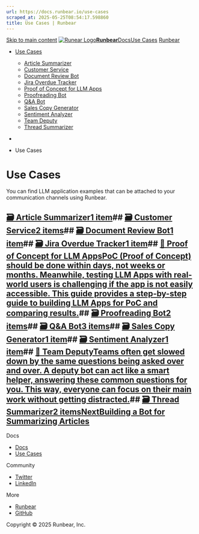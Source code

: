 ```yaml
---
url: https://docs.runbear.io/use-cases
scraped_at: 2025-05-25T08:54:17.598860
title: Use Cases | Runbear
---
```


[Skip to main content](https://docs.runbear.io/use-cases#__docusaurus_skipToContent_fallback)
[![Runear Logo](https://docs.runbear.io/img/logo.svg)**Runbear**](https://docs.runbear.io/)[Docs](https://docs.runbear.io/)[Use Cases](https://docs.runbear.io/use-cases)
[Runbear](https://runbear.io)
  * [Use Cases](https://docs.runbear.io/use-cases)
    * [Article Summarizer](https://docs.runbear.io/use-cases/article-summarizer/)
    * [Customer Service](https://docs.runbear.io/use-cases)
    * [Document Review Bot](https://docs.runbear.io/use-cases/document-review-bot/)
    * [Jira Overdue Tracker](https://docs.runbear.io/use-cases/jira-overdue-tracker/)
    * [Proof of Concept for LLM Apps](https://docs.runbear.io/use-cases/proof-of-concept/)
    * [Proofreading Bot](https://docs.runbear.io/use-cases/proofreading-bot/)
    * [Q&A Bot](https://docs.runbear.io/use-cases/qna-bot/)
    * [Sales Copy Generator](https://docs.runbear.io/use-cases/sales-copy-generator/)
    * [Sentiment Analyzer](https://docs.runbear.io/use-cases/sentiment-analyzer/)
    * [Team Deputy](https://docs.runbear.io/use-cases/team-deputy/)
    * [Thread Summarizer](https://docs.runbear.io/use-cases/thread-summarizer/)


  * [](https://docs.runbear.io/)
  * Use Cases


# Use Cases
You can find LLM application examples that can be attached to your communication channels using Runbear.
## [🗃️ Article Summarizer1 item](https://docs.runbear.io/use-cases/article-summarizer/)## [🗃️ Customer Service2 items](https://docs.runbear.io/use-cases/customer-service/knowledge-investigation/)## [🗃️ Document Review Bot1 item](https://docs.runbear.io/use-cases/document-review-bot/)## [🗃️ Jira Overdue Tracker1 item](https://docs.runbear.io/use-cases/jira-overdue-tracker/)## [📄️ Proof of Concept for LLM AppsPoC (Proof of Concept) should be done within days, not weeks or months. Meanwhile, testing LLM Apps with real-world users is challenging if the app is not easily accessible. This guide provides a step-by-step guide to building LLM Apps for PoC and comparing results.](https://docs.runbear.io/use-cases/proof-of-concept/)## [🗃️ Proofreading Bot2 items](https://docs.runbear.io/use-cases/proofreading-bot/)## [🗃️ Q&A Bot3 items](https://docs.runbear.io/use-cases/qna-bot/)## [🗃️ Sales Copy Generator1 item](https://docs.runbear.io/use-cases/sales-copy-generator/)## [🗃️ Sentiment Analyzer1 item](https://docs.runbear.io/use-cases/sentiment-analyzer/)## [📄️ Team DeputyTeams often get slowed down by the same questions being asked over and over. A deputy bot can act like a smart helper, answering these common questions for you. This way, everyone can focus on their main work without getting distracted.](https://docs.runbear.io/use-cases/team-deputy/)## [🗃️ Thread Summarizer2 items](https://docs.runbear.io/use-cases/thread-summarizer/)[NextBuilding a Bot for Summarizing Articles](https://docs.runbear.io/use-cases/article-summarizer/)
Docs
  * [Docs](https://docs.runbear.io/)
  * [Use Cases](https://docs.runbear.io/use-cases)


Community
  * [Twitter](https://twitter.com/runbear_io)
  * [LinkedIn](https://www.linkedin.com/company/runbear)


More
  * [Runbear](https://runbear.io)
  * [GitHub](https://github.com/runbear-io/plugbear-python-sdk)


Copyright © 2025 Runbear, Inc.

